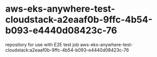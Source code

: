 # aws-eks-anywhere-test-cloudstack-a2eaaf0b-9ffc-4b54-b093-e4440d08423c-76
repository for use with E2E test job aws-eks-anywhere-test-cloudstack:a2eaaf0b-9ffc-4b54-b093-e4440d08423c-76
